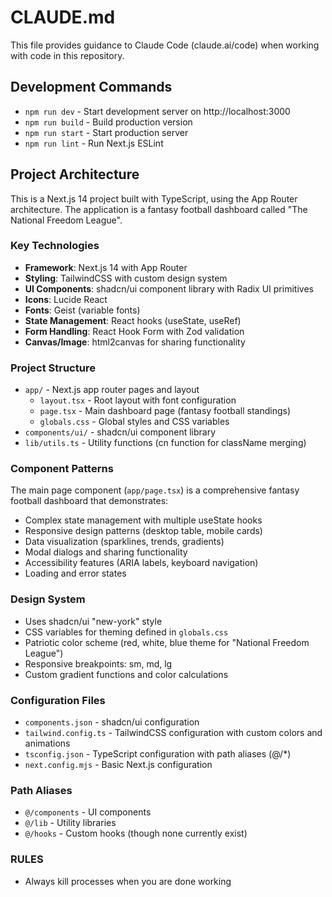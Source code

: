 # CLAUDE.md

This file provides guidance to Claude Code (claude.ai/code) when working with code in this repository.

## Development Commands

- `npm run dev` - Start development server on http://localhost:3000
- `npm run build` - Build production version
- `npm run start` - Start production server
- `npm run lint` - Run Next.js ESLint

## Project Architecture

This is a Next.js 14 project built with TypeScript, using the App Router architecture. The application is a fantasy football dashboard called "The National Freedom League".

### Key Technologies

- **Framework**: Next.js 14 with App Router
- **Styling**: TailwindCSS with custom design system
- **UI Components**: shadcn/ui component library with Radix UI primitives
- **Icons**: Lucide React
- **Fonts**: Geist (variable fonts)
- **State Management**: React hooks (useState, useRef)
- **Form Handling**: React Hook Form with Zod validation
- **Canvas/Image**: html2canvas for sharing functionality

### Project Structure

- `app/` - Next.js app router pages and layout
  - `layout.tsx` - Root layout with font configuration
  - `page.tsx` - Main dashboard page (fantasy football standings)
  - `globals.css` - Global styles and CSS variables
- `components/ui/` - shadcn/ui component library
- `lib/utils.ts` - Utility functions (cn function for className merging)

### Component Patterns

The main page component (`app/page.tsx`) is a comprehensive fantasy football dashboard that demonstrates:
- Complex state management with multiple useState hooks
- Responsive design patterns (desktop table, mobile cards)
- Data visualization (sparklines, trends, gradients)
- Modal dialogs and sharing functionality
- Accessibility features (ARIA labels, keyboard navigation)
- Loading and error states

### Design System

- Uses shadcn/ui "new-york" style
- CSS variables for theming defined in `globals.css`
- Patriotic color scheme (red, white, blue theme for "National Freedom League")
- Responsive breakpoints: sm, md, lg
- Custom gradient functions and color calculations

### Configuration Files

- `components.json` - shadcn/ui configuration
- `tailwind.config.ts` - TailwindCSS configuration with custom colors and animations
- `tsconfig.json` - TypeScript configuration with path aliases (@/*)
- `next.config.mjs` - Basic Next.js configuration

### Path Aliases

- `@/components` - UI components
- `@/lib` - Utility libraries
- `@/hooks` - Custom hooks (though none currently exist)

### RULES
- Always kill processes when you are done working